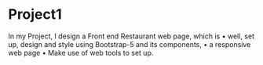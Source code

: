 # Project1
In my Project, I design a Front end Restaurant web page, which is
•	well, set up, design and style using Bootstrap-5 and its components, 
•	 a responsive web page 
•	 Make use of web tools to set up. 
